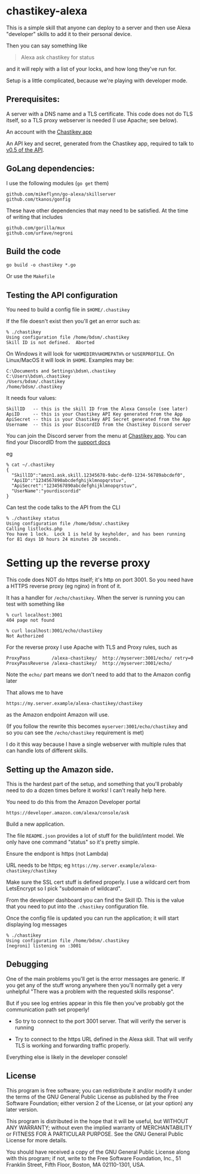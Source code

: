 # chastikey-alexa

This is a simple skill that anyone can deploy to a server and then use
Alexa "developer" skills to add it to their personal device.

Then you can say something like 

> Alexa ask chastikey for status

and it will reply with a list of your locks, and how long they've run
for.

Setup is a little complicated, because we're playing with developer mode.

## Prerequisites:

A server with a DNS name and a TLS certificate.  This code does not
do TLS itself, so a TLS proxy webserver is needed (I use Apache; see
below).

An account with the [Chastikey app](https://chastikey.com/)

An API key and secret, generated from the Chastikey app, required to
talk to [v0.5 of the API](http://api.chastikey.com/docs/).

## GoLang dependencies:

I use the following modules (`go get` them)

    github.com/mikeflynn/go-alexa/skillserver
    github.com/tkanos/gonfig

These have other dependencies that may need to be satisfied.  At the
time of writing that includes

    github.com/gorilla/mux
    github.com/urfave/negroni

## Build the code

    go build -o chastikey *.go

Or use the `Makefile`

## Testing the API configuration

You need to build a config file in `$HOME/.chastikey`

If the file doesn't exist then you'll get an error such as:
 
    % ./chastikey 
    Using configuration file /home/bdsm/.chastikey
    Skill ID is not defined.  Aborted

On Windows it will look for `%HOMEDIR%%HOMEPATH%` or `%USERPROFILE`.
On Linux/MacOS it will look in `$HOME`.  Examples may be:

    C:\Documents and Settings\bdsm\.chastikey
    C:\Users\bdsm\.chastikey
    /Users/bdsm/.chastikey
    /home/bdsm/.chastikey

It needs four values:

    SkillID   -- this is the skill ID from the Alexa Console (see later)
    ApiID     -- this is your Chastikey API Key generated from the App
    ApiSecret -- this is your Chastikey API Secret generated from the App
    Username  -- this is your DiscordID from the Chastikey Discord server

You can join the Discord server from the menu at [Chastikey app](https://chastikey.com/).  You can find your DiscordID from the [support docs](https://support.discordapp.com/hc/en-us/articles/206346498-Where-can-I-find-my-User-Server-Message-ID-)

eg

    % cat ~/.chastikey
    {
      "SkillID":"amzn1.ask.skill.12345678-9abc-def0-1234-56789abcdef0",
      "ApiID":"1234567890abcdefghijklmnopqrstuv",
      "ApiSecret":"1234567890abcdefghijklmnopqrstuv",
      "UserName":"yourdiscordid"
    }


Can test the code talks to the API from the CLI

    % ./chastikey status
    Using configuration file /home/bdsm/.chastikey
    Calling listlocks.php
    You have 1 lock.  Lock 1 is held by keyholder, and has been running for 81 days 10 hours 24 minutes 20 seconds.  

# Setting up the reverse proxy

This code does NOT do https itself; it's http on port 3001.
So you need have a HTTPS reverse proxy (eg nginx) in front of it.

It has a handler for `/echo/chastikey`.  When the server is running
you can test with something like

    % curl localhost:3001
    404 page not found

    % curl localhost:3001/echo/chastikey
    Not Authorized

For the reverse proxy I use Apache with TLS and Proxy rules, such as

    ProxyPass        /alexa-chastikey/  http://myserver:3001/echo/ retry=0
    ProxyPassReverse /alexa-chastikey/  http://myserver:3001/echo/

Note the `echo/` part means we don't need to add that to the Amazon
config later

That allows me to have 

    https://my.server.example/alexa-chastikey/chastikey

as the Amazon endpoint Amazon will use.   

(If you follow the rewrite this becomes `myserver:3001/echo/chastikey` and
so you can see the `/echo/chastikey` requirement is met)

I do it this way because I have a single webserver with multiple rules
that can handle lots of different skills.

## Setting up the Amazon side.

This is the hardest part of the setup, and something that you'll
probably need to do a dozen times before it works!  I can't really
help here.

You need to do this from the Amazon Developer portal

    https://developer.amazon.com/alexa/console/ask

Build a new application.

The file `README.json` provides a lot of stuff for the build/intent model.
We only have one command "status" so it's pretty simple.

Ensure the endpont is https (not Lambda)

URL needs to be https; eg `https://my.server.example/alexa-chastikey/chastikey`

Make sure the SSL cert stuff is defined properly.  I use a wildcard cert
from LetsEncrypt so I pick "subdomain of wildcard".


From the developer dashboard you can find the Skill ID.  This is the
value that you need to put into the `.chastikey` configuration file.

Once the config file is updated you can run the application; it will start
displaying log messages

    % ./chastikey
    Using configuration file /home/bdsm/.chastikey
    [negroni] listening on :3001

## Debugging

One of the main problems you'll get is the error messages are generic.
If you get any of the stuff wrong anywhere then you'll normally get a
very unhelpful "There was a problem with the requested skills response".

But if you see log entries appear in this file then you've probably
got the communication path set properly!

* So try to connect to the port 3001 server.  That will verify the server
is running

* Try to connect to the https URL defined in the Alexa skill.  That will
verify TLS is working and forwarding traffic properly.

Everything else is likely in the developer console!

## License

This program is free software; you can redistribute it and/or
modify it under the terms of the GNU General Public License
as published by the Free Software Foundation; either version 2
of the License, or (at your option) any later version.

This program is distributed in the hope that it will be useful,
but WITHOUT ANY WARRANTY; without even the implied warranty of
MERCHANTABILITY or FITNESS FOR A PARTICULAR PURPOSE.  See the
GNU General Public License for more details.

You should have received a copy of the GNU General Public License
along with this program; if not, write to the Free Software
Foundation, Inc., 51 Franklin Street, Fifth Floor, Boston, MA  02110-1301, USA.
